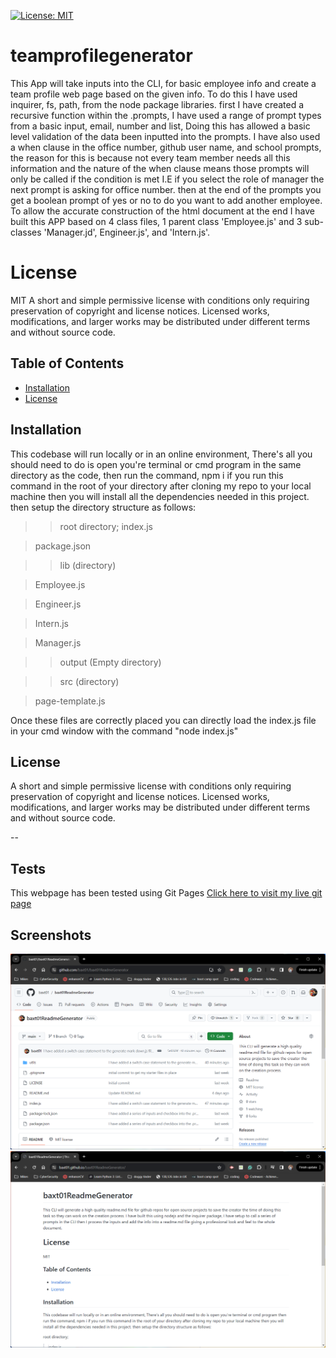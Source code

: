 [![License: MIT](https://img.shields.io/badge/License-MIT-yellow.svg)](https://opensource.org/licenses/MIT)
# teamprofilegenerator
This App will take inputs into the CLI, for basic employee info and create a team profile web page based on the given info.
To do this I have used inquirer, fs, path, from the node package libraries.
first I have created a recursive function within the .prompts,
I have used a range of prompt types from a basic input, email, number and list,
Doing this has allowed a basic level validation of the data been inputted into the prompts.
I have also used a when clause in the office number, github user name, and school prompts,
the reason for this is because not every team member needs all this information and the 
nature of the when clause means those prompts will only be called if the condition is met I.E 
if you select the role of manager the next prompt is asking for office number.
then at the end of the prompts you get a boolean prompt of yes or no to do you want to add another employee.
To allow the accurate construction of the html document at the end I have built this APP based on 4 class files,
1 parent class 'Employee.js' and 3 sub-classes 'Manager.jd', Engineer.js', and 'Intern.js'.


# License
MIT
A short and simple permissive license with conditions only requiring preservation of copyright and license notices. Licensed works, modifications, and larger works may be distributed under different terms and without source code.
## Table of Contents

* [Installation](#installation)
* [License](#license)


## Installation

This codebase will run locally or in an online environment, 
There's all you should need to do is open you're terminal or cmd program in the same directory as the code,
 then run the command,
npm i 
if you run this command in the root of your directory after cloning my repo to your local machine then you will install all the dependencies needed in this project.
then setup the directory structure as follows:

>> root directory;
> index.js

>package.json

>> lib (directory)

> Employee.js

> Engineer.js

> Intern.js

> Manager.js

>> output (Empty directory)

>>src (directory)

> page-template.js

Once these files are correctly placed you can directly load the index.js file in your cmd window with the command "node index.js"


## License

A short and simple permissive license with conditions only requiring preservation of copyright and license notices. Licensed works, modifications, and larger works may be distributed under different terms and without source code.

--

## Tests

This webpage has been tested using Git Pages [Click here to visit my live  git page]( https://baxt01.github.io/teamprofilegenerator/)


## Screenshots

 ![My Repo](https://github.com/baxt01/baxt01ReadmeGenerator/blob/main/images/repo.png) 
  ![live pages](https://github.com/baxt01/baxt01ReadmeGenerator/blob/main/images/livepages.png) 
